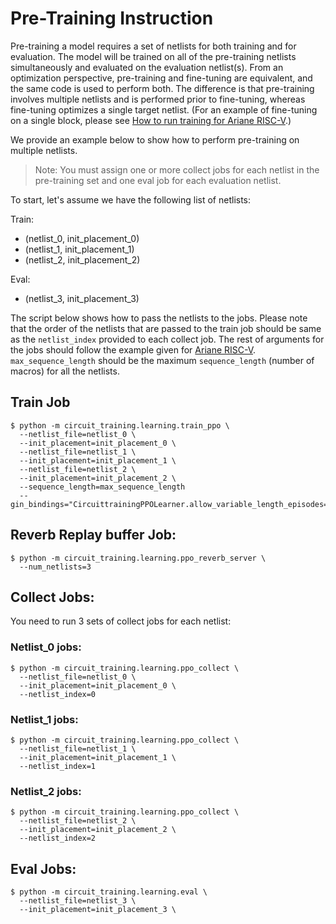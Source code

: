 # Pre-Training Instruction

Pre-training a model requires a set of netlists for both training and for
evaluation. The model will be trained on all of the pre-training netlists
simultaneously and evaluated on the evaluation netlist(s). From an optimization
perspective, pre-training and fine-tuning are equivalent, and the same code is
used to perform both. The difference is that pre-training involves multiple
netlists and is performed prior to fine-tuning, whereas fine-tuning optimizes a
single target netlist. (For an example of fine-tuning on a single block, please
see [How to run training for Ariane RISC-V](./ARIANE.md).)

We provide an example below to show how to perform pre-training on multiple
netlists.

> Note: You must assign one or more collect jobs for each netlist in the
> pre-training set and one eval job for each evaluation netlist.

To start, let's assume we have the following list of netlists:

Train:

-   (netlist_0, init_placement_0)
-   (netlist_1, init_placement_1)
-   (netlist_2, init_placement_2)

Eval:

-   (netlist_3, init_placement_3)

The script below shows how to pass the netlists to the jobs. Please note that
the order of the netlists that are passed to the train job should be same as the
`netlist_index` provided to each collect job. The rest of arguments for the jobs
should follow the example given for [Ariane RISC-V](./ARIANE.md).
`max_sequence_length` should be the maximum `sequence_length` (number of macros)
for all the netlists.

## Train Job

```shell
$ python -m circuit_training.learning.train_ppo \
  --netlist_file=netlist_0 \
  --init_placement=init_placement_0 \
  --netlist_file=netlist_1 \
  --init_placement=init_placement_1 \
  --netlist_file=netlist_2 \
  --init_placement=init_placement_2 \
  --sequence_length=max_sequence_length
  --gin_bindings="CircuittrainingPPOLearner.allow_variable_length_episodes=True"
```

## Reverb Replay buffer Job:

```shell
$ python -m circuit_training.learning.ppo_reverb_server \
  --num_netlists=3
```

## Collect Jobs:

You need to run 3 sets of collect jobs for each netlist:

### Netlist_0 jobs:

```shell
$ python -m circuit_training.learning.ppo_collect \
  --netlist_file=netlist_0 \
  --init_placement=init_placement_0 \
  --netlist_index=0
```

### Netlist_1 jobs:

```shell
$ python -m circuit_training.learning.ppo_collect \
  --netlist_file=netlist_1 \
  --init_placement=init_placement_1 \
  --netlist_index=1
```

### Netlist_2 jobs:

```shell
$ python -m circuit_training.learning.ppo_collect \
  --netlist_file=netlist_2 \
  --init_placement=init_placement_2 \
  --netlist_index=2
```

## Eval Jobs:

```shell
$ python -m circuit_training.learning.eval \
  --netlist_file=netlist_3 \
  --init_placement=init_placement_3 \
```

